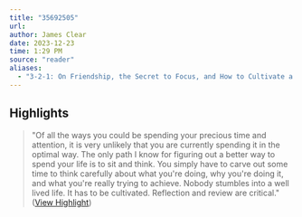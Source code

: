 ```yaml
---
title: "35692505"
url: 
author: James Clear
date: 2023-12-23
time: 1:29 PM
source: "reader"
aliases:
  - "3-2-1: On Friendship, the Secret to Focus, and How to Cultivate a Good Life"
---
```

## Highlights
> "Of all the ways you could be spending your precious time and attention, it is very unlikely that you are currently spending it in the optimal way. The only path I know for figuring out a better way to spend your life is to sit and think. You simply have to carve out some time to think carefully about what you're doing, why you're doing it, and what you're really trying to achieve. Nobody stumbles into a well lived life. It has to be cultivated. Reflection and review are critical." ([View Highlight](https://read.readwise.io/read/01hj7d3xmsffttqvtcn3y975zk))


